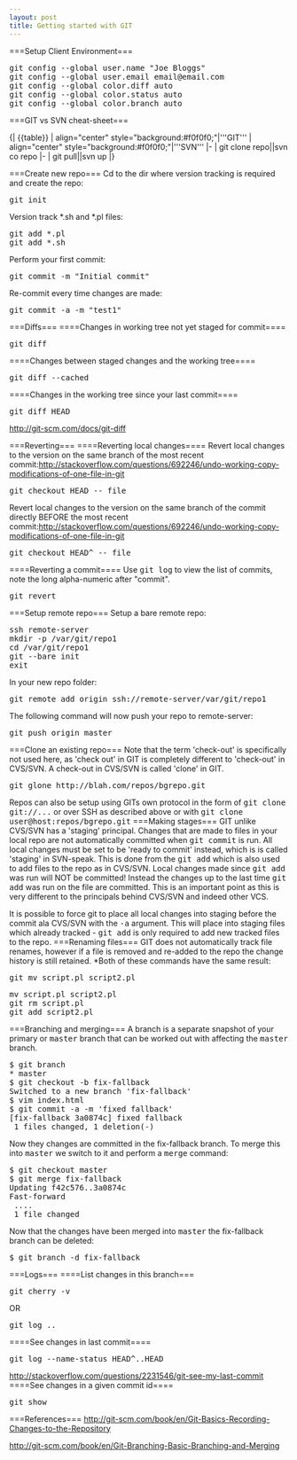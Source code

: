```yaml
---
layout: post 
title: Getting started with GIT
---
```


===Setup Client Environment===
<pre>
git config --global user.name "Joe Bloggs"
git config --global user.email email@email.com
git config --global color.diff auto
git config --global color.status auto
git config --global color.branch auto
</pre>

===GIT vs SVN cheat-sheet===

{| {{table}}
| align="center" style="background:#f0f0f0;"|'''GIT'''
| align="center" style="background:#f0f0f0;"|'''SVN'''
|-
| git clone repo||svn co repo
|-
| git pull||svn up
|}

===Create new repo===
Cd to the dir where version tracking is required and create the repo:
<pre>git init</pre>
Version track *.sh and *.pl files:
<pre>git add *.pl
git add *.sh</pre>
Perform your first commit:
<pre>git commit -m "Initial commit"</pre>
Re-commit every time changes are made:
<pre>git commit -a -m "test1"</pre>
===Diffs===
====Changes in working tree not yet staged for commit====
<pre>
git diff        </pre>
====Changes between staged changes and the working tree====    
<pre>git diff --cached</pre>

====Changes in the working tree since your last commit====
<pre>git diff HEAD</pre>

http://git-scm.com/docs/git-diff

===Reverting===
====Reverting local changes====
Revert local changes to the version on the same branch of the most recent commit:<ref>http://stackoverflow.com/questions/692246/undo-working-copy-modifications-of-one-file-in-git</ref>
<pre>
git checkout HEAD -- file</pre>
Revert local changes to the version on the same branch of the commit directly BEFORE the most recent commit:<ref>http://stackoverflow.com/questions/692246/undo-working-copy-modifications-of-one-file-in-git</ref>
<pre>git checkout HEAD^ -- file </pre>
====Reverting a commit====
Use <tt>git log</tt> to view the list of commits, note the long alpha-numeric after "commit".
<pre>git revert <commit-number></pre>

===Setup remote repo===
Setup a bare remote repo:
<pre>ssh remote-server
mkdir -p /var/git/repo1
cd /var/git/repo1
git --bare init
exit
</pre>
In your new repo folder:
<pre>git remote add origin ssh://remote-server/var/git/repo1</pre>
The following command will now push your repo to remote-server:<pre>git push origin master</pre>
===Clone an existing repo===
Note that the term 'check-out' is specifically not used here, as 'check out' in GIT is completely different to 'check-out' in CVS/SVN. A check-out in CVS/SVN is called 'clone' in GIT.
<pre>git glone http://blah.com/repos/bgrepo.git</pre>
Repos can also be setup using GITs own protocol in the form of <tt>git clone git://...</tt> or over SSH as described above or with <tt>git clone user@host:repos/bgrepo.git</tt>
===Making stages===
GIT unlike CVS/SVN has a 'staging' principal. Changes that are made to files in your local repo are not automatically committed when <tt>git commit</tt> is run. All local changes must be set to be 'ready to commit' instead, which is is called 'staging' in SVN-speak. This is done from the <tt>git add</tt> which is also used to add files to the repo as in CVS/SVN. Local changes made since <tt>git add</tt> was run will NOT be committed! Instead the changes up to the last time <tt>git add</tt> was run on the file are committed. This is an important point as this is very different to the principals behind CVS/SVN and indeed other VCS.

It is possible to force git to place all local changes into staging before the commit ala CVS/SVN with the <tt>-a</tt> argument. This will place into staging files which already tracked - <tt>git add</tt> is only required to add new tracked files to the repo.
===Renaming files===
GIT does not automatically track file renames, however if a file is removed and re-added to the repo the change history is still retained.
*Both of these commands have the same result:
<pre>
git mv script.pl script2.pl</pre>
<pre>
mv script.pl script2.pl
git rm script.pl
git add script2.pl</pre>

===Branching and merging===
A branch is a separate snapshot of your primary or <tt>master</tt> branch that can be worked out with affecting the <tt>master</tt> branch.
<pre>
$ git branch
* master
$ git checkout -b fix-fallback
Switched to a new branch 'fix-fallback'
$ vim index.html
$ git commit -a -m 'fixed fallback'
[fix-fallback 3a0874c] fixed fallback
 1 files changed, 1 deletion(-)
</pre>
Now they changes are committed in the fix-fallback branch. To merge this into <tt>master</tt> we switch to it and perform a <tt>merge</tt> command:
<pre>
$ git checkout master
$ git merge fix-fallback
Updating f42c576..3a0874c
Fast-forward
 ....
 1 file changed
</pre>
Now that the changes have been merged into <tt>master</tt> the fix-fallback branch can be deleted:
<pre>
$ git branch -d fix-fallback
</pre>
===Logs===
====List changes in this branch===
<pre>
git cherry -v</pre>
OR
<pre>
git log <upsteam-branch>..</pre>
====See changes in last commit====
<pre>
git log --name-status HEAD^..HEAD
</pre>
<ref>http://stackoverflow.com/questions/2231546/git-see-my-last-commit</ref>
====See changes in a given commit id====
<pre>
git show <commit-id>
</pre>

===References===
http://git-scm.com/book/en/Git-Basics-Recording-Changes-to-the-Repository

http://git-scm.com/book/en/Git-Branching-Basic-Branching-and-Merging

<references/>

